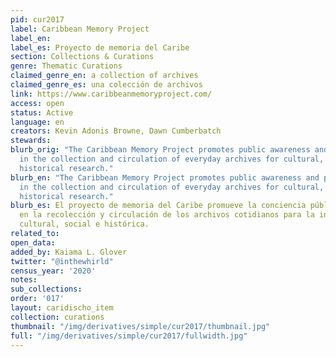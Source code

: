```yaml
---
pid: cur2017
label: Caribbean Memory Project
label_en:
label_es: Proyecto de memoria del Caribe
section: Collections & Curations
genre: Thematic Curations
claimed_genre_en: a collection of archives
claimed_genre_es: una colección de archivos
link: https://www.caribbeanmemoryproject.com/
access: open
status: Active
language: en
creators: Kevin Adonis Browne, Dawn Cumberbatch
stewards:
blurb_orig: "​The Caribbean Memory Project promotes public awareness and participation
  in the collection and circulation of everyday archives for cultural, social, and
  historical research."
blurb_en: "​The Caribbean Memory Project promotes public awareness and participation
  in the collection and circulation of everyday archives for cultural, social, and
  historical research."
blurb_es: El proyecto de memoria del Caribe promueve la conciencia pública y la participación
  en la recolección y circulación de los archivos cotidianos para la investigación
  cultural, social e histórica.
related_to:
open_data:
added_by: Kaiama L. Glover
twitter: "@inthewhirld"
census_year: '2020'
notes:
sub_collections:
order: '017'
layout: caridischo_item
collection: curations
thumbnail: "/img/derivatives/simple/cur2017/thumbnail.jpg"
full: "/img/derivatives/simple/cur2017/fullwidth.jpg"
---
```

